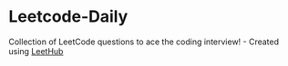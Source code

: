 # Leetcode-Daily
Collection of LeetCode questions to ace the coding interview! - Created using [LeetHub](https://github.com/QasimWani/LeetHub)
